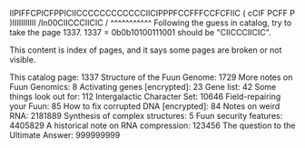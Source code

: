 IIPIFFCPICFPPICIICCCCCCCCCCCCIICIPPPFCCFFFCCFCFIIC
  ( cCIF PCFF P  )IIIIIIIIIII  /ln00CIICCCIICIC  /
                                    ^^^^^^^^^^^
Following the guess in catalog, try to take the page 1337.
1337 = 0b0b10100111001 should be "CIICCCIICIC".

This content is index of pages, and it says some pages are broken or not visible.

This catalog page: 1337
Structure of the Fuun Genome: 1729
More notes on Fuun Genomics: 8
Activating genes [encrypted]: 23
Gene list: 42
Some things look out for: 112
Intergalactic Character Set: 10646
Field-repairing your Fuun: 85
How to fix corrupted DNA [encrypted]: 84
Notes on weird RNA: 2181889
Synthesis of complex structures: 5
Fuun security features: 4405829
A historical note on RNA compression: 123456
The question to the Ultimate Answer: 999999999


